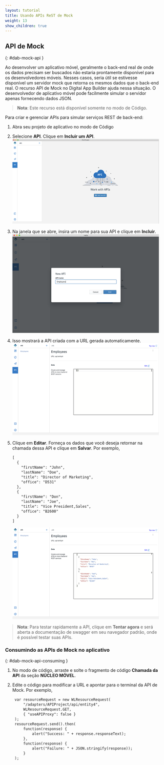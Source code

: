 ```yaml
---
layout: tutorial
title: Usando APIs ReST de Mock
weight: 13
show_children: true
---
```

<!-- NLS_CHARSET=UTF-8 -->

## API de Mock
{: #dab-mock-api }

Ao desenvolver um aplicativo móvel, geralmente o back-end real de onde os dados precisam ser buscados não estaria prontamente disponível para os desenvolvedores móveis. Nesses casos, seria útil se estivesse disponível um servidor mock que retorna os mesmos dados que o back-end real. O recurso API de Mock no Digital App Builder ajuda nessa situação. O desenvolvedor de aplicativo móvel pode facilmente simular o servidor apenas fornecendo dados JSON.

>**Nota**: Este recurso está disponível somente no modo de Código.

Para criar e gerenciar APIs para simular serviços REST de back-end:

1. Abra seu projeto de aplicativo no modo de Código 
2. Selecione **API**. Clique em **Incluir um API**.
    ![API de Mock](dab-mock-api.png)

3. Na janela que se abre, insira um nome para sua API e clique em **Incluir**.
    ![Inclusão de API de Mock](dab-new-mock-api.png)

4. Isso mostrará a API criada com a URL gerada automaticamente.
    ![Jason da API de Mock](dab-new-mock-api-jason.png)

5. Clique em **Editar**. Forneça os dados que você deseja retornar na chamada dessa API e clique em **Salvar**. Por exemplo, 

    ```
    [
      {
        "firstName": "John",
        "lastName": "Doe",
        "title": "Director of Marketing",
        "office": "D531"
      },
      {
        "firstName": "Don",
        "lastName": "Joe",
        "title": "Vice President,Sales",
        "office": "B2600"
      }
    ]
    ```

    ![Amostra de jason de API de Mock](dab-exp-moc-api.png)

>**Nota**: Para testar rapidamente a API, clique em **Tentar agora** e será aberta a documentação de swagger em seu navegador padrão, onde é possível testar suas APIs.

### Consumindo as APIs de Mock no aplicativo
{: #dab-mock-api-consuming }

1. No modo de código, arraste e solte o fragmento de código **Chamada da API** da seção **NÚCLEO MÓVEL**.
2. Edite o código para modificar a URL e apontar para o terminal da API de Mock. Por exemplo,

    ```
     var resourceRequest = new WLResourceRequest(
         "/adapters/APIProject/api/entity4",
         WLResourceRequest.GET,
         { "useAPIProxy": false }
     );
     resourceRequest.send().then(
         function(response) {
             alert("Success: " + response.responseText);
         },
         function(response) {
             alert("Failure: " + JSON.stringify(response));
         }
     );
    ```
 
